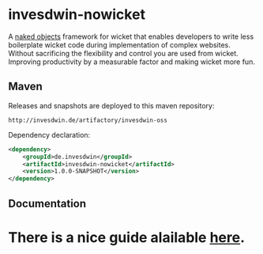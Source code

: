 # invesdwin-nowicket
A [naked objects](https://en.wikipedia.org/wiki/Naked_objects) framework for wicket that enables developers to write less boilerplate wicket code during implementation of complex websites. Without sacrificing the flexibility and control you are used from wicket. Improving productivity by a measurable factor and making wicket more fun.

## Maven

Releases and snapshots are deployed to this maven repository:
```
http://invesdwin.de/artifactory/invesdwin-oss
```

Dependency declaration:
```xml
<dependency>
	<groupId>de.invesdwin</groupId>
	<artifactId>invesdwin-nowicket</artifactId>
	<version>1.0.0-SNAPSHOT</version>
</dependency>
```
## Documentation

# There is a nice guide alailable [here](http://invesdwin.de/nowicket/).
